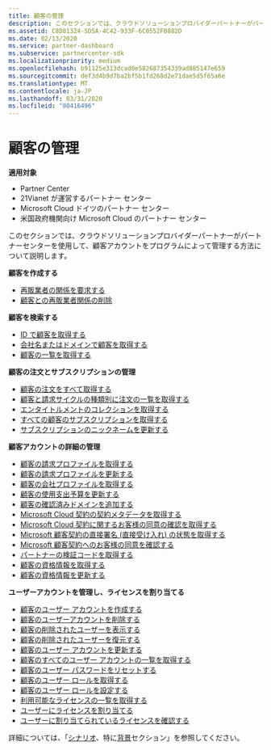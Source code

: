 ```yaml
---
title: 顧客の管理
description: このセクションでは、クラウドソリューションプロバイダーパートナーがパートナーセンターを使用して、顧客アカウントをプログラムによって管理する方法について説明します。
ms.assetid: C8D81324-5D5A-4C42-933F-6C0552FB882D
ms.date: 02/13/2020
ms.service: partner-dashboard
ms.subservice: partnercenter-sdk
ms.localizationpriority: medium
ms.openlocfilehash: b91125e313dcad0e582687354339ad885147e659
ms.sourcegitcommit: def3d4b9d7ba2bf5b1fd268d2e71dae5d5f65a6e
ms.translationtype: MT
ms.contentlocale: ja-JP
ms.lasthandoff: 03/31/2020
ms.locfileid: "80416496"
---
```

# <a name="manage-customers"></a>顧客の管理


**適用対象**

- Partner Center
- 21Vianet が運営するパートナー センター
- Microsoft Cloud ドイツのパートナー センター
- 米国政府機関向け Microsoft Cloud のパートナー センター

このセクションでは、クラウドソリューションプロバイダーパートナーがパートナーセンターを使用して、顧客アカウントをプログラムによって管理する方法について説明します。

**顧客を作成する**
- [再販業者の関係を要求する](request-reseller-relationship.md) 
- [顧客との再販業者関係の削除](remove-a-reseller-relationship-with-a-customer.md) 

**顧客を検索する**
- [ID で顧客を取得する](get-a-customer-by-id.md)
- [会社名またはドメインで顧客を取得する](get-a-customer-by-name.md)
- [顧客の一覧を取得する](get-a-list-of-customers.md)

**顧客の注文とサブスクリプションの管理**
- [顧客の注文をすべて取得する](get-all-of-a-customer-s-orders.md)
- [顧客と請求サイクルの種類別に注文の一覧を取得する](get-a-list-of-orders-by-customer-and-billing-cycle-type.md)
- [エンタイトルメントのコレクションを取得する](get-a-collection-of-entitlements.md)
- [すべての顧客のサブスクリプションを取得する](get-all-of-a-customer-s-subscriptions.md)
- [サブスクリプションのニックネームを更新する](update-the-nickname-for-a-subscription.md)

**顧客アカウントの詳細の管理**
- [顧客の請求プロファイルを取得する](get-all-of-a-customer-s-billing-profiles.md)
- [顧客の請求プロファイルを更新する](update-a-customer-s-billing-profile.md)
- [顧客の会社プロファイルを取得する](get-a-customer-s-company-profile.md)   
- [顧客の使用支出予算を更新する](update-a-customer-s-usage-spending-budget.md)   
- [顧客の確認済みドメインを追加する](add-a-verified-domain-for-a-customer.md)   
- [Microsoft Cloud 契約の契約メタデータを取得する](get-agreement-metadata.md)
- [Microsoft Cloud 契約に関するお客様の同意の確認を取得する](get-confirmation-of-customer-consent.md)
- [Microsoft 顧客契約の直接署名 (直接受け入れ) の状態を取得する](get-direct-sign-status-of-customer-agreement.md)
- [Microsoft 顧客契約へのお客様の同意を確認する](confirm-customer-consent-customer-agreement.md)
- [パートナーの検証コードを取得する](get-a-partner-s-validation-codes.md)
- [顧客の資格情報を取得する](get-a-customer-s-qualification.md)
- [顧客の資格情報を更新する](update-a-customer-s-qualification.md)

**ユーザーアカウントを管理し、ライセンスを割り当てる**
- [顧客のユーザー アカウントを作成する](create-user-accounts-for-a-customer.md)
- [顧客のユーザーアカウントを削除する](delete-user-accounts-for-a-customer.md)
- [顧客の削除されたユーザーを表示する](view-a-deleted-user.md)
- [顧客の削除されたユーザーを復元する](restore-a-user-for-a-customer.md)
- [顧客のユーザー アカウントを更新する](update-user-accounts-for-a-customer.md)
- [顧客のすべてのユーザー アカウントの一覧を取得する](get-a-list-of-all-user-accounts-for-a-customer.md)
- [顧客のユーザー パスワードをリセットする](reset-user-password-for-a-customer.md)
- [顧客のユーザー ロールを取得する](get-user-roles-for-a-customer.md)
- [顧客のユーザー ロールを設定する](set-user-roles-for-a-customer.md)
- [利用可能なライセンスの一覧を取得する](get-a-list-of-available-licenses.md)
- [ユーザーにライセンスを割り当てる](assign-licenses-to-a-user.md)
- [ユーザーに割り当てられているライセンスを確認する](check-which-licenses-are-assigned-to-a-user.md) 

詳細については、「[シナリオ](scenarios.md)、特に[背景](scenarios.md#background)セクション」を参照してください。

 

 




